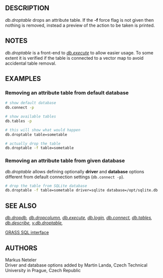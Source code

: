 ## DESCRIPTION

*db.droptable* drops an attribute table. If the **-f** force flag is not
given then nothing is removed, instead a preview of the action to be
taken is printed.

## NOTES

*db.droptable* is a front-end to *[db.execute](db.execute.md)* to allow
easier usage. To some extent it is verified if the table is connected to
a vector map to avoid accidental table removal.

## EXAMPLES

### Removing an attribute table from default database

```sh
# show default database
db.connect -p

# show available tables
db.tables -p

# this will show what would happen
db.droptable table=sometable

# actually drop the table
db.droptable -f table=sometable
```

### Removing an attribute table from given database

*db.droptable* allows defining optionally **driver** and **database**
options different from default connection settings (`db.connect -p`).

```sh
# drop the table from SQLite database
db.droptable -f table=sometable driver=sqlite database=/opt/sqlite.db
```

## SEE ALSO

*[db.dropdb](db.dropdb.md), [db.dropcolumn](db.dropcolumn.md),
[db.execute](db.execute.md), [db.login](db.login.md),
[db.connect](db.connect.md), [db.tables](db.tables.md),
[db.describe](db.describe.md), [v.db.droptable](v.db.droptable.md),*

[GRASS SQL interface](sql.md)

## AUTHORS

Markus Neteler  
Driver and database options added by Martin Landa, Czech Technical
University in Prague, Czech Republic
